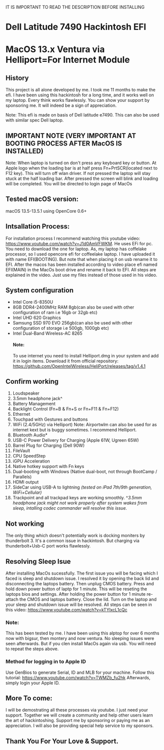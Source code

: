  IT IS IMPORTANT TO READ THE DESCRIPTION BEFORE INSTALLING
# Dell Latitude 7490 Hackintosh EFI
# MacOS 13.x Ventura via Helliport=For Internet Module

## History
This project is all alone developed by me. I took me 11 months to make the efi.
I have been using this hackintosh for a long time, and it works well on my laptop.
Every think works flawlessly.
You can show your support by sponsoring me. It will indeed be a sign of appreciation.

Note: This efi is made on basis of Dell latitude e7490. This can also be used with similar spec Dell laptop.

## IMPORTANT NOTE (VERY IMPORTANT AT BOOTING PROCESS AFTER MacOS IS INSTALLED)
Note: When laptop is turned on don't press any keyboard key or button. At Apple logo when the loading bar is at half press Fn+PrtSCR(located next to F12 key).
This will turn off wlan driver. If not pressed the laptop will stay stuck at the half loading bar.
After pressed the screen will blink and loading will be completed. You will be directed to login page of MacOs

## Tested macOS version:
macOS 13.5-13.5.1 using OpenCore 0.6+

## Intsallation Process:
For installation process I recommend watching this youtube video: https://www.youtube.com/watch?v=J1d0AmVFWKM. He uses EFi for pc. You need to download the one for laptop. As, my laptop has coffelake processor, so I used opencore efi for coffeelake laptop. I have uploaded it with name EFI(BOOTING). But note that when placing it on usb rename it to EFI. After the macos has been installed according to video place efi named EFI(MAIN) in the MacOs boot drive and rename it back to EFI. All steps are explained in the video. Just use my files instead of those used in his video.


## System configuration
- Intel Core i5-8350U
- 8GB DDR4-2400MHz RAM 8gb(can also be used with other configuration of ram i.e 16gb or 32gb etc)
- Intel UHD 620 Graphics
- Samsung SSD 970 EVO 256gb(can also be used with other configuration of storage i.e 500gb, 1000gb etc)
- Intel Dual-Band Wireless-AC 8265
  #### Note:
  To use internet you need to install Helliport.dmg in your system and add it in login items.
  Download it from official repository: https://github.com/OpenIntelWireless/HeliPort/releases/tag/v1.4.1

## Confirm working
1) Loudspeaker
2) 3.5mm headphone jack^
4) Battery Management
5) Backlight Control (Fn+B & Fn+S or Fn+F11 & Fn+F12)
6) Ethernet
7) Touchpad with Gestures and buttons
8) WiFi (2.4/5GHz) via Helliport)
Note: Airportwlm can also be used for as internet kext but is buggy sometimes. I recommend Helliport.
9) Bluetooth Audio*
10) USB-C Power Delivery for Charging (Apple 61W, Ugreen 65W)
11) Barrel Plug for Charging (Dell 90W)
12) FileVault
13) CPU SpeedStep
14) iGPU Acceleration
15) Native hotkey support with Fn keys
16) Dual-booting with Windows (Native dual-boot, not through BootCamp / Parallels)
17) HDMI output
18) SideCar using USB-A to lightning _(tested on iPad 7th/9th generation, WiFi+Cellular)_
19) Trackpoint and all trackpad keys are working smoothly.
^_3.5mm headphone jack might not work properly after system wakes from sleep, intalling codec commander will resolve this issue._

## Not working
The only thing which doesn't potentially work is docking moniters by thunderbolt 3.
It's a common issue in hackintosh.
But charging via thunderbolt+Usb-C port works flawlessly.

## Resolving Sleep Isue
After installing MacOs sucessfully. The first issue you will be facing which I faced is sleep and shutdown issue.
I resolved it by opening the back lid and disconnecting the laptops battery. Then unplug CMOS battery. Press and hold down power button of laptp for 1 minute. This will be reseting the laptops bios and settings. After holding the power button for 1 minute re-attach the CMOS and laptops battery. Close the lid. Turn on the laptop and your sleep and shutdown issue will be resolved.
All steps can be seen in this video: https://www.youtube.com/watch?v=kTYlxcL1cQc
### Note:
This has been tested by me. I have been using this alptop for over 6 months now with bigsur, then montery and now ventura. No sleeping issues were seen afterwards. But if you clen install MacOs again via usb. You will need to repeat the steps above.

### Method for logging in to Apple ID
Use GenBios to generate Serial, ID and MLB for your machine.
Follow this tutorial: https://www.youtube.com/watch?v=TWMZb_fu2hk
Afterwards, simply login your Apple ID.

## More To come:
I will be demostrating all these processes via youtube. I just need your support. Together we will create a community and help other users learn the art of hackintoshing.
Support me by sponsoring or paying me as an appreciation. 
I will also be providing special help service to my sponsors.

## Thank You For Your Love & Support.
